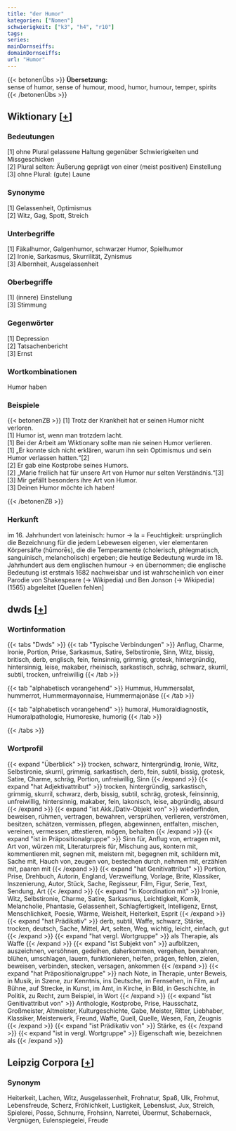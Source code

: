 ```yaml
---
title: "der Humor"
kategorien: ["Nomen"]
schwierigkeit: ["k3", "h4", "r10"]
tags:
series:
mainDornseiffs:
domainDornseiffs:
url: "Humor"
---
```


{{< betonenÜbs >}}
**Übersetzung:**  
sense of humor, sense of humour, mood, humor, humour, temper, spirits  
{{< /betonenÜbs >}}

## Wiktionary [[+](https://de.wiktionary.org/wiki/Humor)]

### Bedeutungen
[1] ohne Plural gelassene Haltung gegenüber Schwierigkeiten und Missgeschicken  
[2] Plural selten: Äußerung geprägt von einer (meist positiven) Einstellung  
[3] ohne Plural: (gute) Laune  

### Synonyme
[1] Gelassenheit, Optimismus  
[2] Witz, Gag, Spott, Streich  

### Unterbegriffe
[1] Fäkalhumor, Galgenhumor, schwarzer Humor, Spielhumor  
[2] Ironie, Sarkasmus, Skurrilität, Zynismus  
[3] Albernheit, Ausgelassenheit  

### Oberbegriffe
[1] (innere) Einstellung  
[3] Stimmung  

### Gegenwörter
[1] Depression  
[2] Tatsachenbericht  
[3] Ernst  

### Wortkombinationen
Humor haben  

### Beispiele
{{< betonenZB >}}
[1] Trotz der Krankheit hat er seinen Humor nicht verloren.  
[1] Humor ist, wenn man trotzdem lacht.  
[1] Bei der Arbeit am Wiktionary sollte man nie seinen Humor verlieren.  
[1] „Er konnte sich nicht erklären, warum ihn sein Optimismus und sein Humor verlassen hatten.“[2]  
[2] Er gab eine Kostprobe seines Humors.  
[2] „Marie freilich hat für unsere Art von Humor nur selten Verständnis.“[3]  
[3] Mir gefällt besonders ihre Art von Humor.  
[3] Deinen Humor möchte ich haben!  

{{< /betonenZB >}}
### Herkunft
im 16. Jahrhundert von lateinisch: humor → la = Feuchtigkeit: ursprünglich die Bezeichnung für die jedem Lebewesen eigenen, vier elementaren Körpersäfte (hūmorēs), die die Temperamente (cholerisch, phlegmatisch, sanguinisch, melancholisch) ergeben; die heutige Bedeutung wurde im 18. Jahrhundert aus dem englischen humour → en übernommen; die englische Bedeutung ist erstmals 1682 nachweisbar und ist wahrscheinlich von einer Parodie von Shakespeare (→ Wikipedia) und Ben Jonson (→ Wikipedia) (1565) abgeleitet [Quellen fehlen]  



## dwds [[+](https://www.dwds.de/wb/Humor)]

### Wortinformation
{{< tabs "Dwds" >}}
{{< tab "Typische Verbindungen" >}}
Anflug, Charme, Ironie, Portion, Prise, Sarkasmus, Satire, Selbstironie, Sinn, Witz, bissig, britisch, derb, englisch, fein, feinsinnig, grimmig, grotesk, hintergründig, hintersinnig, leise, makaber, rheinisch, sarkastisch, schräg, schwarz, skurril, subtil, trocken, unfreiwillig
{{< /tab >}}

{{< tab "alphabetisch vorangehend" >}}
Hummus, Hummersalat, hummerrot, Hummermayonnaise, Hummermajonäse
{{< /tab >}}

{{< tab "alphabetisch vorangehend" >}}
humoral, Humoraldiagnostik, Humoralpathologie, Humoreske, humorig
{{< /tab >}}

{{< /tabs >}}

### Wortprofil
{{< expand "Überblick" >}} trocken, schwarz, hintergründig, Ironie, Witz, Selbstironie, skurril, grimmig, sarkastisch, derb, fein, subtil, bissig, grotesk, Satire, Charme, schräg, Portion, unfreiwillig, Sinn {{< /expand >}}
{{< expand "hat Adjektivattribut" >}} trocken, hintergründig, sarkastisch, grimmig, skurril, schwarz, derb, bissig, subtil, schräg, grotesk, feinsinnig, unfreiwillig, hintersinnig, makaber, fein, lakonisch, leise, abgründig, absurd {{< /expand >}}
{{< expand "ist Akk./Dativ-Objekt von" >}} wiederfinden, beweisen, rühmen, vertragen, bewahren, versprühen, verlieren, verströmen, besitzen, schätzen, vermissen, pflegen, abgewinnen, entfalten, mischen, vereinen, vermessen, attestieren, mögen, behalten {{< /expand >}}
{{< expand "ist in Präpositionalgruppe" >}} Sinn für, Anflug von, ertragen mit, Art von, würzen mit, Literaturpreis für, Mischung aus, kontern mit, kommentieren mit, segnen mit, meistern mit, begegnen mit, schildern mit, Sache mit, Hauch von, zeugen von, bestechen durch, nehmen mit, erzählen mit, paaren mit {{< /expand >}}
{{< expand "hat Genitivattribut" >}} Portion, Prise, Drehbuch, Autorin, England, Verzweiflung, Vorlage, Brite, Klassiker, Inszenierung, Autor, Stück, Sache, Regisseur, Film, Figur, Serie, Text, Sendung, Art {{< /expand >}}
{{< expand "in Koordination mit" >}} Ironie, Witz, Selbstironie, Charme, Satire, Sarkasmus, Leichtigkeit, Komik, Melancholie, Phantasie, Gelassenheit, Schlagfertigkeit, Intelligenz, Ernst, Menschlichkeit, Poesie, Wärme, Weisheit, Heiterkeit, Esprit {{< /expand >}}
{{< expand "hat Prädikativ" >}} derb, subtil, Waffe, schwarz, Stärke, trocken, deutsch, Sache, Mittel, Art, selten, Weg, wichtig, leicht, einfach, gut {{< /expand >}}
{{< expand "hat vergl. Wortgruppe" >}} als Therapie, als Waffe {{< /expand >}}
{{< expand "ist Subjekt von" >}} aufblitzen, auszeichnen, versöhnen, gedeihen, daherkommen, vergehen, bewahren, blühen, umschlagen, lauern, funktionieren, helfen, prägen, fehlen, zielen, beweisen, verbinden, stecken, versagen, ankommen {{< /expand >}}
{{< expand "hat Präpositionalgruppe" >}} nach Note, in Therapie, unter Beweis, in Musik, in Szene, zur Kenntnis, ins Deutsche, im Fernsehen, in Film, auf Bühne, auf Strecke, in Kunst, im Amt, in Kirche, in Bild, in Geschichte, in Politik, zu Recht, zum Beispiel, in Wort {{< /expand >}}
{{< expand "ist Genitivattribut von" >}} Anthologie, Kostprobe, Prise, Hausschatz, Großmeister, Altmeister, Kulturgeschichte, Gabe, Meister, Ritter, Liebhaber, Klassiker, Meisterwerk, Freund, Waffe, Quell, Quelle, Wesen, Fan, Zeugnis {{< /expand >}}
{{< expand "ist Prädikativ von" >}} Stärke, es {{< /expand >}}
{{< expand "ist in vergl. Wortgruppe" >}} Eigenschaft wie, bezeichnen als {{< /expand >}}

## Leipzig Corpora [[+](https://corpora.uni-leipzig.de/en/res?word=Humor&corpusId=deu_newscrawl-public_2018)]


### Synonym
Heiterkeit, Lachen, Witz, Ausgelassenheit, Frohnatur, Spaß, Ulk, Frohmut, Lebensfreude, Scherz, Fröhlichkeit, Lustigkeit, Lebenslust, Jux, Streich, Spielerei, Posse, Schnurre, Frohsinn, Narretei, Übermut, Schabernack, Vergnügen, Eulenspiegelei, Freude

